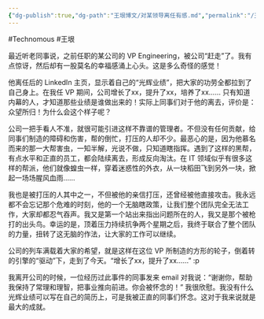 ```yaml
---
{"dg-publish":true,"dg-path":"王垠博文/对某领导离任有感.md","permalink":"/王垠博文/对某领导离任有感/","created":"2023-12-13T10:12:25.152+08:00","updated":"2023-12-13T10:13:09.077+08:00"}
---
```


#Technomous #王垠 

最近听老同事说，之前任职的某公司的 VP Engineering，被公司“赶走”了。我有点惊讶，然后却有一股莫名的幸福感涌上心头。这是多么奇怪的感觉！

他离任后的 LinkedIn 主页，显示着自己的“光辉业绩”，把大家的功劳全都拉到了自己身上。在我任 VP 期间，公司增长了xx，提升了xx，培养了xx…… 只有知道内幕的人，才知道那些业绩是谁做出来的！实际上同事们对于他的离去，评价是：众望所归！为什么会这个样子呢？

公司一把手看人不准，就很可能引进这样不靠谱的管理者。不但没有任何贡献，给同事们制造的障碍和伤害，帮的倒忙，打压的人却不少。最恶心的是，因为他慕名而来的那一大帮害虫，一知半解，光说不做，只知道瞎指挥。遇到了这样的黑帮，有点水平和正直的员工，都会陆续离去，形成反向淘汰。在 IT 领域似乎有很多这样的帮派，他们就像蝗虫一样，穿着迷惑性的外衣，从一块稻田飞到另外一块，掀起一场场腥风血雨……

我也是被打压的人其中之一，不但被他的亲信打压，还曾经被他直接攻击。我永远都不会忘记那个危难的时刻，他的一个无脑瞎政策，让我们整个团队完全无法工作，大家却都忍气吞声。我又是第一个站出来指出问题所在的人，我又是那个被枪打的出头鸟。幸运的是，顶着压力持续抗争两个星期之后，我终于联合了整个团队的力量，扭转了这无脑的作法，让大家的工作可以继续。

公司的列车满载着大家的希望，就是这样在这位 VP 所制造的方形的轮子，倒着转的引擎的“驱动”下，走到了今天。“增长了xx，提升了xx……” :p

我离开公司的时候，一位经历过此事件的同事发来 email 对我说：“谢谢你，帮助我保持了常理和理智，把事业推向前进。你会被怀念的！” 我很欣慰。我没有什么光辉业绩可以写在自己的简历上，可是我被正直的同事们怀念。这对于我来说就是最大的成就。